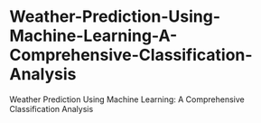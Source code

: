 # Weather-Prediction-Using-Machine-Learning-A-Comprehensive-Classification-Analysis
Weather Prediction Using Machine Learning: A Comprehensive Classification Analysis
